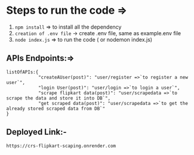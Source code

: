 # Steps to run the code ⇒

1. `npm install` ⇒ to install all the dependency
2. `creation of .env file` -> create .env file, same as example.env file
3. `node index.js` ⇒ to run the code ( or nodemon index.js)

## APIs Endpoints:⇒

```
listOfAPIs:{
            "createAUser(post)": "user/register =>`to register a new user`",
            "login User(post)": "user/login =>`to login a user`",
            "scrape flipkart data(post)": "user/scrapedata =>`to scrape the data and store it into DB`",
            "get scraped data(post)": "user/scrapedata =>`to get the already stored scraped data from DB`"
}
```

## Deployed Link:-

```
https://crs-flipkart-scaping.onrender.com
```